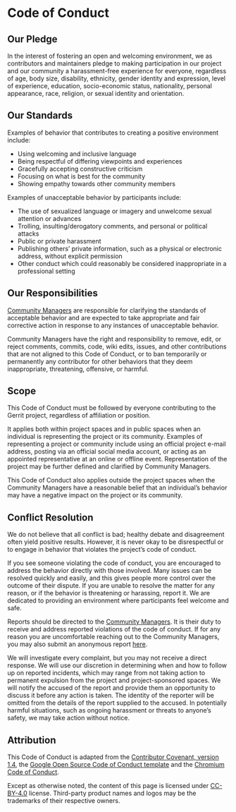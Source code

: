 # Code of Conduct

## Our Pledge

In the interest of fostering an open and welcoming environment, we as contributors and maintainers pledge to making participation in our project and our community a harassment-free experience for everyone, regardless of age, body size, disability, ethnicity, gender identity and expression, level of experience, education, socio-economic status, nationality, personal appearance, race, religion, or sexual identity and orientation.

## Our Standards

Examples of behavior that contributes to creating a positive environment include:

- Using welcoming and inclusive language
- Being respectful of differing viewpoints and experiences
- Gracefully accepting constructive criticism
- Focusing on what is best for the community
- Showing empathy towards other community members

Examples of unacceptable behavior by participants include:

- The use of sexualized language or imagery and unwelcome sexual attention or advances
- Trolling, insulting/derogatory comments, and personal or political attacks
- Public or private harassment
- Publishing others’ private information, such as a physical or electronic address, without explicit permission
- Other conduct which could reasonably be considered inappropriate in a professional setting

## Our Responsibilities

[Community Managers](/members.html) are responsible for clarifying the standards of acceptable behavior and are expected to take appropriate and fair corrective action in response to any instances of unacceptable behavior.

Community Managers have the right and responsibility to remove, edit, or reject comments, commits, code, wiki edits, issues, and other contributions that are not aligned to this Code of Conduct, or to ban temporarily or permanently any contributor for other behaviors that they deem inappropriate, threatening, offensive, or harmful.

## Scope

This Code of Conduct must be followed by everyone contributing to the Gerrit
project, regardless of affiliation or position.

It applies both within project spaces and in public spaces when an individual is
representing the project or its community. Examples of representing a project
or community include using an official project e-mail address, posting via an
official social media account, or acting as an appointed representative at an
online or offline event. Representation of the project may be further defined and
clarified by Community Managers.

This Code of Conduct also applies outside the project spaces when the Community Managers have a reasonable belief that an individual’s behavior may have a negative impact on the project or its community.

## Conflict Resolution

We do not believe that all conflict is bad; healthy debate and disagreement often yield positive results. However, it is never okay to be disrespectful or to engage in behavior that violates the project’s code of conduct.

If you see someone violating the code of conduct, you are encouraged to address the behavior directly with those involved. Many issues can be resolved quickly and easily, and this gives people more control over the outcome of their dispute. If you are unable to resolve the matter for any reason, or if the behavior is threatening or harassing, report it. We are dedicated to providing an environment where participants feel welcome and safe.

Reports should be directed to the [Community Managers](/members.html). It
is their duty to receive and address reported violations of the code of conduct.
If for any reason you are uncomfortable reaching out to the Community
Managers, you may also submit an anonymous report [here](google-form/TBD).

We will investigate every complaint, but you may not receive a direct response. We will use our discretion in determining when and how to follow up on reported incidents, which may range from not taking action to permanent expulsion from the project and project-sponsored spaces. We will notify the accused of the report and provide them an opportunity to discuss it before any action is taken. The identity of the reporter will be omitted from the details of the report supplied to the accused. In potentially harmful situations, such as ongoing harassment or threats to anyone’s safety, we may take action without notice.

## Attribution

This Code of Conduct is adapted from the [Contributor Covenant, version 1.4](https://www.contributor-covenant.org/version/1/4/code-of-conduct.html),
the [Google Open Source Code of Conduct
template](https://opensource.google.com/docs/releasing/template/CODE_OF_CONDUCT/)
and the [Chromium Code of
Conduct](https://chromium.googlesource.com/chromium/src/+/master/CODE_OF_CONDUCT.md).

Except as otherwise noted, the content of this page is licensed under
[CC-BY-4.0](https://creativecommons.org/licenses/by/4.0/) license. Third-party
product names and logos may be the trademarks of their respective owners.
